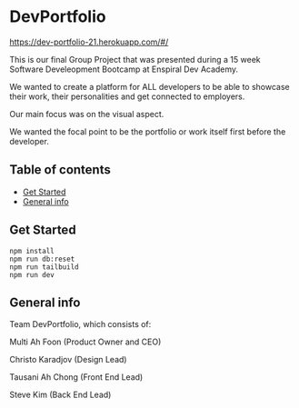 # DevPortfolio

https://dev-portfolio-21.herokuapp.com/#/

This is our final Group Project that was presented during a 15 week Software Develeopment Bootcamp at Enspiral Dev Academy.

We wanted to create a platform for ALL developers to be able to showcase their work, their personalities and get connected to employers.

Our main focus was on the visual aspect. 

We wanted the focal point to be the portfolio or work itself first before the developer. 

## Table of contents
* [Get Started](#get-started)
* [General info](#general-info)

## Get Started

```shell
npm install
npm run db:reset
npm run tailbuild
npm run dev
```
		
## General info
Team DevPortfolio, which consists of: 

Multi Ah Foon (Product Owner and CEO)

Christo Karadjov (Design Lead)

Tausani Ah Chong (Front End Lead)

Steve Kim (Back End Lead)
